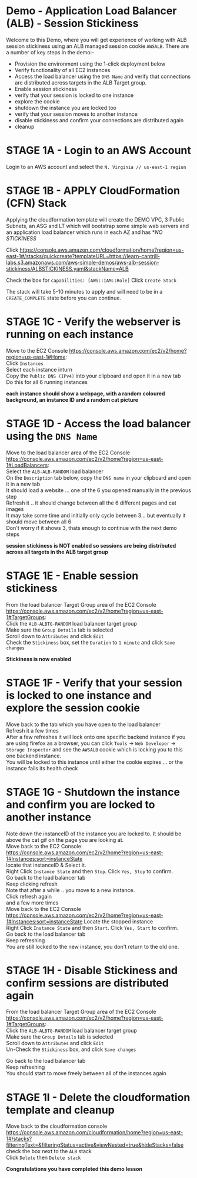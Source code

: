 # Demo - Application Load Balancer (ALB) - Session Stickiness  

Welcome to this Demo, where you will get experience of working with ALB session stickiness using an ALB managed session cookie `AWSALB`. 
There are a number of key steps in the demo:-  

- Provision the environment using the 1-click deployment below
- Verify functionality of all EC2 instances
- Access the load balancer using the `DNS Name` and verify that connections are distributed across targets in the ALB Target group.
- Enable session stickiness
- verify that your session is locked to one instance
- explore the cookie
- shutdown the instance you are locked too
- verify that your session moves to another instance
- disable stickiness and confirm your connections are distributed again
- cleanup

# STAGE 1A - Login to an AWS Account    
Login to an AWS account and select the `N. Virginia // us-east-1 region`    

# STAGE 1B - APPLY CloudFormation (CFN) Stack  
Applying the cloudformation template will create the DEMO VPC, 3 Public Subnets, an ASG and LT which will bootstrap some simple web servers and an application load balancer which runs in each AZ and has **NO STICKINESS*  

Click https://console.aws.amazon.com/cloudformation/home?region=us-east-1#/stacks/quickcreate?templateURL=https://learn-cantrill-labs.s3.amazonaws.com/aws-simple-demos/aws-alb-session-stickiness/ALBSTICKINESS.yaml&stackName=ALB  

Check the box for `capabilities: [AWS::IAM::Role]`
Click `Create Stack`

The stack will take 5-10 minutes to apply and will need to be in a `CREATE_COMPLETE` state before you can continue.  

# STAGE 1C - Verify the webserver is running on each instance
Move to the EC2 Console https://console.aws.amazon.com/ec2/v2/home?region=us-east-1#Home:  
Click `Instances`  
Select each instance inturn  
Copy the `Public DNS (IPv4)` into your clipboard and open it in a new tab  
Do this for all 6 running instances  

**each instance should show a webpage, with a random coloured background, an instance ID and a random cat picture**  


# STAGE 1D - Access the load balancer using the `DNS Name`
Move to the load balancer area of the EC2 Console https://console.aws.amazon.com/ec2/v2/home?region=us-east-1#LoadBalancers:  
Select the `ALB-ALB-RANDOM` load balancer   
On the `Description` tab below, copy the `DNS name` in your clipboard and open it in a new tab  
It should load a website ... one of the 6 you opened manually in the previous step  
Refresh it .. it should change between all the 6 different pages and cat images  
It may take some time and initially only cycle between 3... but eventually it should move between all 6  
Don't worry if it shows 3, thats enough to continue with the next demo steps  

**session stickiness is NOT enabled so sessions are being distributed across all targets in the ALB target group**   

# STAGE 1E - Enable session stickiness

From the load balancer Target Group area of the EC2 Console https://console.aws.amazon.com/ec2/v2/home?region=us-east-1#TargetGroups:  
Click the `ALB-ALBTG-RANDOM` load balancer target group   
Make sure the `Group Details` tab is selected  
Scroll down to `Attributes` and click `Edit`  
Check the `Stickiness` box, set the `Duration` to `1 minute` and click `Save changes`  

**Stickiness is now enabled**

# STAGE 1F - Verify that your session is locked to one instance and explore the session cookie
Move back to the tab which you have open to the load balancer  
Refresh it a few times  
After a few refreshes it will lock onto one specific backend instance
if you are using firefox as a browser, you can click `Tools` -> `Web Developer` -> `Storage Inspector` and see the `AWSALB` cookie which is locking you to this one backend instance.  
You will be locked to this instance until either the cookie expires ... or the instance fails its health check  


# STAGE 1G - Shutdown the instance and confirm you are locked to another instance
Note down the instanceID of the instance you are locked to. It should be above the cat gif on the page you are looking at.  
Move back to the EC2 Console https://console.aws.amazon.com/ec2/v2/home?region=us-east-1#Instances:sort=instanceState  
locate that instanceID & Select it.  
Right Click `Instance State` and then `Stop`. Click `Yes, Stop` to confirm.  
Go back to the load balancer tab  
Keep clicking refresh  
Note that after a while .. you move to a new instance.  
Click refresh again  
and a few more times  
Move back to the EC2 Console https://console.aws.amazon.com/ec2/v2/home?region=us-east-1#Instances:sort=instanceState
Locate the stopped instance  
Right Click `Instance State` and then `Start`. Click `Yes, Start` to confirm.  
Go back to the load balancer tab  
Keep refreshing  
You are still locked to the new instance, you don't return to the old one.  


# STAGE 1H - Disable Stickiness and confirm sessions are distributed again
From the load balancer Target Group area of the EC2 Console https://console.aws.amazon.com/ec2/v2/home?region=us-east-1#TargetGroups:  
Click the `ALB-ALBTG-RANDOM` load balancer target group   
Make sure the `Group Details` tab is selected  
Scroll down to `Attributes` and click `Edit`  
Un-Check the `Stickiness` box, and click `Save changes` 

Go back to the load balancer tab  
Keep refreshing  
You should start to move freely between all of the instances again  


# STAGE 1I - Delete the cloudformation template and cleanup
Move back to the cloudformation console https://console.aws.amazon.com/cloudformation/home?region=us-east-1#/stacks?filteringText=&filteringStatus=active&viewNested=true&hideStacks=false  
check the box next to the `ALB` stack  
Click `Delete` then `Delete stack`  

**Congratulations you have completed this demo lesson**

